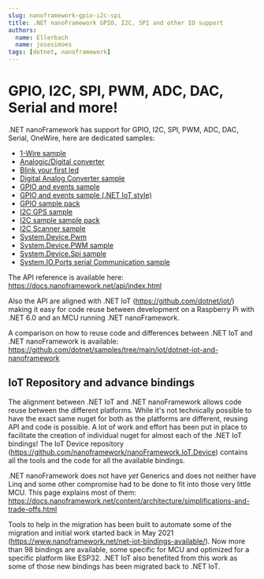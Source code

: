 ```yaml
---
slug: nanoframework-gpio-i2c-spi
title: .NET nanoFramework GPIO, I2C, SPI and other IO support
authors:
  name: Ellerbach
  name: josesimoes
tags: [dotnet, nanoframework]
---
```


# GPIO, I2C, SPI, PWM, ADC, DAC, Serial and more!

.NET nanoFramework has support for GPIO, I2C, SPI, PWM, ADC, DAC, Serial, OneWire, here are dedicated samples:

- [1-Wire sample](https://github.com/nanoframework/Samples/blob/main/samples/1-Wire)
- [Analogic/Digital converter](https://github.com/nanoframework/Samples/blob/main/samples/ADC)
- [Blink your first led](https://github.com/nanoframework/Samples/blob/main/samples/Blinky)
- [Digital Analog Converter sample](https://github.com/nanoframework/Samples/blob/main/samples/DAC)
- [GPIO and events sample](https://github.com/nanoframework/Samples/blob/main/samples/Gpio/Gpio+Events)
- [GPIO and events sample (.NET IoT style)](https://github.com/nanoframework/Samples/blob/main/samples/Gpio/Gpio+EventsIoTStyle)
- [GPIO sample pack](https://github.com/nanoframework/Samples/blob/main/samples/Gpio)
- [I2C GPS sample](https://github.com/nanoframework/Samples/blob/main/samples/I2C/System.Device.I2c/GPS)
- [I2C sample sample pack](https://github.com/nanoframework/Samples/blob/main/samples/I2C)
- [I2C Scanner sample](https://github.com/nanoframework/Samples/blob/main/samples/I2C/NanoI2cScanner)
- [System.Device.Pwm](https://github.com/nanoframework/Samples/blob/main/samples/PWM/System.Device.Pwm)
- [System.Device.PWM sample](https://github.com/nanoframework/Samples/blob/main/samples/PWM)
- [System.Device.Spi sample](https://github.com/nanoframework/Samples/blob/main/samples/SPI)
- [System.IO.Ports serial Communication sample](https://github.com/nanoframework/Samples/blob/main/samples/SerialCommunication)

The API reference is available here: <https://docs.nanoframework.net/api/index.html>

Also the API are aligned with .NET IoT (<https://github.com/dotnet/iot/>) making it easy for code reuse between development on a Raspberry Pi with .NET 6.0 and an MCU running .NET nanoFramework.

A comparison on how to reuse code and differences between .NET IoT and .NET nanoFramework is available: <https://github.com/dotnet/samples/tree/main/iot/dotnet-iot-and-nanoframework>

## IoT Repository and advance bindings

The alignment between .NET IoT and .NET nanoFramework allows code reuse between the different platforms. While it's not technically possible to have the exact same nuget for both as the platforms are different, reusing API and code is possible. A lot of work and effort has been put in place to facilitate the creation of individual nuget for almost each of the .NET IoT bindings! The IoT Device repository (<https://github.com/nanoframework/nanoFramework.IoT.Device>) contains all the tools and the code for all the available bindings.

.NET nanoFramework does not have *yet* Generics and does not neither have Linq and some other compromise had to be done to fit into those very little MCU. This page explains most of them: <https://docs.nanoframework.net/content/architecture/simplifications-and-trade-offs.html>

Tools to help in the migration has been built to automate some of the migration and initial work started back in May 2021 (<https://www.nanoframework.net/net-iot-bindings-available/>). Now more than 98 bindings are available, some specific for MCU and optimized for a specific platform like ESP32. .NET IoT also benefited from this work as some of those new bindings has been migrated back to .NET IoT.
